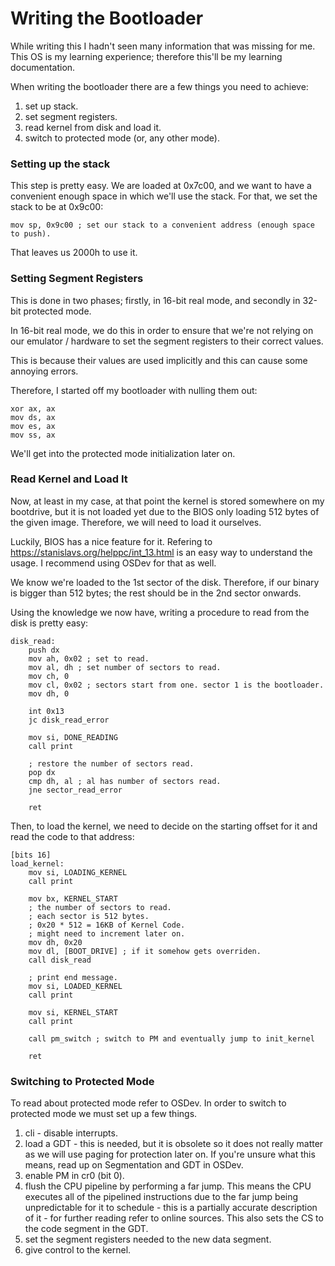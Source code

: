 # Writing the Bootloader

While writing this I hadn't seen many information that was missing for me.
This OS is my learning experience; therefore this'll be my learning documentation.

When writing the bootloader there are a few things you need to achieve:

1. set up stack.
2. set segment registers.
3. read kernel from disk and load it.
4. switch to protected mode (or, any other mode).

### Setting up the stack
This step is pretty easy.
We are loaded at 0x7c00, and we want to have a convenient enough space in which we'll use the stack.
For that, we set the stack to be at 0x9c00:
```
mov sp, 0x9c00 ; set our stack to a convenient address (enough space to push).
```
That leaves us 2000h to use it.

### Setting Segment Registers
This is done in two phases; firstly, in 16-bit real mode, and secondly in 32-bit protected mode.

In 16-bit real mode, we do this in order to ensure that we're not relying on our emulator / hardware to set the segment registers to their correct values. 

This is because their values are used implicitly and this can cause some annoying errors.

Therefore, I started off my bootloader with nulling them out:
```
xor ax, ax
mov ds, ax
mov es, ax
mov ss, ax
```

We'll get into the protected mode initialization later on.

### Read Kernel and Load It

Now, at least in my case, at that point the kernel is stored somewhere on my bootdrive, but it is not loaded yet due to the BIOS only loading 512 bytes of the given image. Therefore, we will need to load it ourselves.

Luckily, BIOS has a nice feature for it. Refering to https://stanislavs.org/helppc/int_13.html is an easy way to understand the usage. I recommend using OSDev for that as well.

We know we're loaded to the 1st sector of the disk. Therefore, if our binary is bigger than 512 bytes; the rest should be in the 2nd sector onwards.

Using the knowledge we now have, writing a procedure to read from the disk is pretty easy:

```
disk_read:
    push dx
    mov ah, 0x02 ; set to read.
    mov al, dh ; set number of sectors to read.
    mov ch, 0
    mov cl, 0x02 ; sectors start from one. sector 1 is the bootloader.
    mov dh, 0

    int 0x13
    jc disk_read_error

    mov si, DONE_READING
    call print

    ; restore the number of sectors read.
    pop dx
    cmp dh, al ; al has number of sectors read.
    jne sector_read_error

    ret
```

Then, to load the kernel, we need to decide on the starting offset for it and read the code to that address:
```
[bits 16]
load_kernel:
    mov si, LOADING_KERNEL
    call print

    mov bx, KERNEL_START
    ; the number of sectors to read.
    ; each sector is 512 bytes.
    ; 0x20 * 512 = 16KB of Kernel Code.
    ; might need to increment later on.
    mov dh, 0x20 
    mov dl, [BOOT_DRIVE] ; if it somehow gets overriden.
    call disk_read

    ; print end message.
    mov si, LOADED_KERNEL
    call print

    mov si, KERNEL_START
    call print

    call pm_switch ; switch to PM and eventually jump to init_kernel

    ret
```

### Switching to Protected Mode

To read about protected mode refer to OSDev. 
In order to switch to protected mode we must set up a few things.

1. cli - disable interrupts.
2. load a GDT - this is needed, but it is obsolete so it does not really matter as we will use paging for protection later on. If you're unsure what this means, read up on Segmentation and GDT in OSDev.
3. enable PM in cr0 (bit 0).
4. flush the CPU pipeline by performing a far jump. This means the CPU executes all of the pipelined instructions due to the far jump being unpredictable for it to schedule - this is a partially accurate description of it - for further reading refer to online sources. This also sets the CS to the code segment in the GDT.
5. set the segment registers needed to the new data segment. 
6. give control to the kernel.


